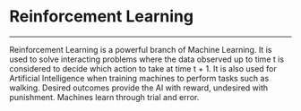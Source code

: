 # Reinforcement Learning
***
Reinforcement Learning is a powerful branch of Machine Learning. It is used to solve interacting problems where the data observed up to time t is considered to decide which action to take at time t + 1. It is also used for Artificial Intelligence when training machines to perform tasks such as walking. Desired outcomes provide the AI with reward, undesired with punishment. Machines learn through trial and error.